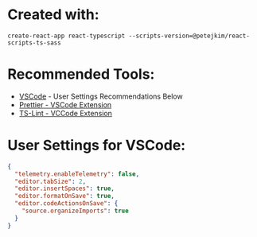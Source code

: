# Created with:

`create-react-app react-typescript --scripts-version=@petejkim/react-scripts-ts-sass`

# Recommended Tools:

- [VSCode](https://code.visualstudio.com/download) - User Settings Recommendations Below
- [Prettier - VSCode Extension](https://marketplace.visualstudio.com/items?itemName=esbenp.prettier-vscode)
- [TS-Lint - VCCode Extension](https://marketplace.visualstudio.com/items?itemName=eg2.tslint)

# User Settings for VSCode:

```json
{
  "telemetry.enableTelemetry": false,
  "editor.tabSize": 2,
  "editor.insertSpaces": true,
  "editor.formatOnSave": true,
  "editor.codeActionsOnSave": {
    "source.organizeImports": true
  }
}
```
